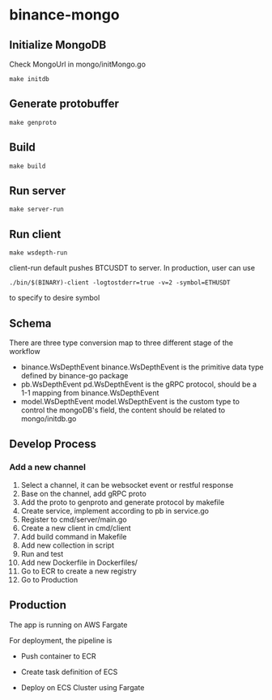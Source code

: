 # binance-mongo

## Initialize MongoDB
Check MongoUrl in mongo/initMongo.go
```
make initdb
```

## Generate protobuffer
```
make genproto
```

## Build
```
make build
```

## Run server
```
make server-run
```

## Run client
```
make wsdepth-run
```
client-run default pushes BTCUSDT to server.  In production, user can use 
```
./bin/$(BINARY)-client -logtostderr=true -v=2 -symbol=ETHUSDT
```
to specify to desire symbol

## Schema
There are three type conversion map to three different stage of the workflow
- binance.WsDepthEvent
binance.WsDepthEvent is the primitive data type defined by binance-go package
- pb.WsDepthEvent
pd.WsDepthEvent is the gRPC protocol, should be a 1-1 mapping from binance.WsDepthEvent
- model.WsDepthEvent
model.WsDepthEvent is the custom type to control the mongoDB's field, the content should be related to mongo/initdb.go


## Develop Process
### Add a new channel
1. Select a channel, it can be websocket event or restful response
2. Base on the channel, add gRPC proto
3. Add the proto to genproto and generate protocol by makefile
4. Create service, implement according to pb in service.go
5. Register to cmd/server/main.go
6. Create a new client in cmd/client
7. Add build command in Makefile
8. Add new collection in script
9. Run and test
10. Add new Dockerfile in Dockerfiles/
11. Go to ECR to create a new registry
12. Go to Production

## Production
The app is running on AWS Fargate

For deployment, the pipeline is

- Push container to ECR

- Create task definition of ECS

- Deploy on ECS Cluster using Fargate